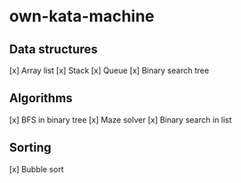 # own-kata-machine

## Data structures

[x] Array list
[x] Stack
[x] Queue
[x] Binary search tree

## Algorithms

[x] BFS in binary tree
[x] Maze solver
[x] Binary search in list

## Sorting

[x] Bubble sort
